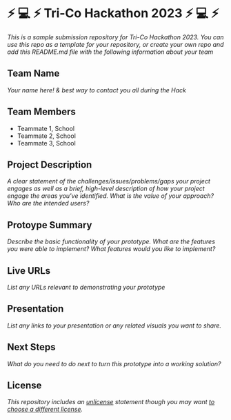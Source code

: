 # :zap: :computer: :zap: Tri-Co Hackathon 2023 :zap: :computer: :zap:

*This is a sample submission repository for Tri-Co Hackathon 2023. You can use this repo as a template for your repository, or create your own repo and add this README.md file with the following information about your team*

## Team Name

*Your name here! & best way to contact you all during the Hack*

## Team Members

- Teammate 1, School
- Teammate 2, School
- Teammate 3, School

## Project Description

*A clear statement of the challenges/issues/problems/gaps your project engages as well as a brief, high-level description of how your project engage the areas you've identified. What is the value of your approach? Who are the intended users?*

## Protoype Summary

*Describe the basic functionality of your prototype. What are the features you were able to implement? What features would you like to implement?*

## Live URLs

*List any URLs relevant to demonstrating your prototype*

## Presentation

*List any links to your presentation or any related visuals you want to share.*

## Next Steps

*What do you need to do next to turn this prototype into a working solution?*

## License

*This repository includes an [unlicense](http://unlicense.org/) statement though you may want [to choose a different license](https://choosealicense.com/).*
